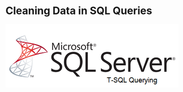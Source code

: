 # Cleaning Data in SQL Queries
<img src = "https://github.com/FritzNanab/Cleaning-Data-in-SQL-Queries/blob/main/sql-server-querying-training-courses.gif" />

